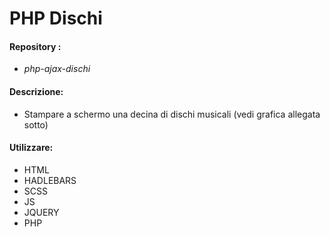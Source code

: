 # PHP Dischi

#### Repository : 
- *php-ajax-dischi* 

#### Descrizione:
 - Stampare a schermo una decina di dischi musicali (vedi grafica allegata sotto)
#### Utilizzare: 
 - HTML
 - HADLEBARS 
 - SCSS 
 - JS 
 - JQUERY 
 - PHP
 

